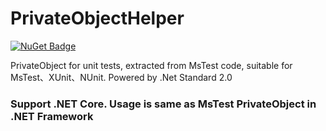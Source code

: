 # PrivateObjectHelper
[![NuGet Badge](https://buildstats.info/nuget/privateobjecthelper)](https://www.nuget.org/packages/PrivateObjectHelper/)  
  
PrivateObject for unit tests, extracted from MsTest code, suitable for MsTest、XUnit、NUnit. Powered by .Net Standard 2.0
### Support .NET Core. Usage is same as MsTest PrivateObject in .NET Framework
